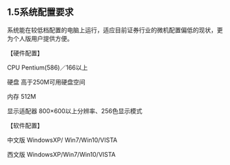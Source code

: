 ## 1.5系统配置要求

系统能在较低档配置的电脑上运行，适应目前证券行业的微机配置偏低的现状，更为个人版用户提供方便。

【硬件配置】

CPU Pentium\(586\)／166以上

硬盘 高于250M可用硬盘空间

内存 512M

显示适配器 800×600以上分辨率、256色显示模式

【软件配置】

中文版 WindowsXP/ Win7/Win10/VISTA

西文版 WindowsXP/Win7/Win10/VISTA

